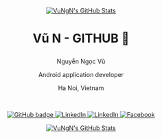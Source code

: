 <p align="center">
           <a href="https://awesome-github-stats.azurewebsites.net/index.html??cardType=level&theme=highcontrast&Title=00F4FF&Border=00F4FF&Text=FFFFFF&Ring=00F4FF&Background=222831">    <img  alt="VuNgN's GitHub Stats" src="https://awesome-github-stats.azurewebsites.net/user-stats/VuNgN?cardType=level&theme=highcontrast&Title=00F4FF&Border=00F4FF&Text=FFFFFF&Ring=00F4FF&Background=222831&Icon=00F4FF" />  </a>
</p>

<!-- [![My Awesome Stats](https://awesome-github-stats.azurewebsites.net/user-stats/VuNgN?cardType=github&theme=vue-dark)](https://git.io/awesome-stats-card) -->

# <p align="center">Vũ N - GITHUB 👋</p>

<p align="center">Nguyễn Ngọc Vũ</p>
<p align="center">Android application developer</p>
<p align="center">Ha Noi, Vietnam</p>
</br>
<p align="center">
  <a href="https://github.com/VuNgN">
    <img src="https://img.shields.io/badge/-Github-000?style=for-the-badge&logo=Github&logoColor=white&link=https://github.com/VuNgN" alt="GitHub badge" />
  </a>
  <a href="https://www.youtube.com/channel/UCu6-67dmfJEuYPnaX7HZWSw">
    <img src="https://img.shields.io/badge/-Youtube-eeeeee?style=for-the-badge&logo=Youtube&logoColor=ff0000&link=https://www.youtube.com/channel/UCu6-67dmfJEuYPnaX7HZWSw/" alt="LinkedIn" />
  </a>
  <a href="https://www.instagram.com/vu_.nguyen_">
    <img src="https://img.shields.io/badge/-Instagram-C13584?style=for-the-badge&labelColor=C13584&logo=instagram&logoColor=white&link=https://www.instagram.com/vu_.nguyen_/" alt="LinkedIn" />
  </a>
  <a href="https://www.facebook.com/profile.php?id=100035946102192">
    <img src="https://img.shields.io/badge/-Facebook-blue?style=for-the-badge&labelColor=blue&logo=facebook&logoColor=white&link=https://www.facebook.com/profile.php?id=100035946102192/" alt="Facebook" />
  </a>
</p>

<p align="center">
           <a href="http://readme-typing-svg.herokuapp.com">    <img  alt="VuNgN's GitHub Stats" src="http://readme-typing-svg.herokuapp.com?font=Pacifico&color=%2300ADB5&center=true&vCenter=true&lines=Nguy%E1%BB%85n+Ng%E1%BB%8Dc+V%C5%A9;Mobile+App+Developer+%F0%9F%92%8E;Nice+to+meet+you+.+.+." />  </a>
</p>





  
